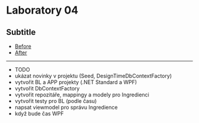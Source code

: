 ﻿# Laboratory 04
## Subtitle
* [Before](/Laboratories/Laboratory04/Laboratory04_Before)
* [After](/Laboratories/Laboratory04/Laboratory04_After)
---
* TODO
* ukázat novinky v projektu (Seed, DesignTimeDbContextFactory)
* vytvořit BL a APP projekty (.NET Standard a WPF)
* vytvořit DbContextFactory
* vytvořit repozitáře, mappingy a modely pro Ingredienci
* vytvořit testy pro BL (podle času)
* napsat viewmodel pro správu Ingredience
* když bude čas WPF